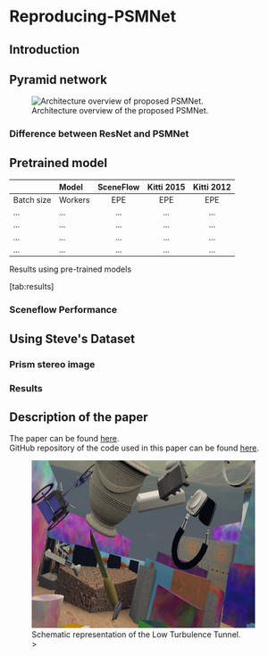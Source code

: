 # Reproducing-PSMNet

## Introduction

## Pyramid network

<figure>
<img src="https://user-images.githubusercontent.com/11732099/43501836-1d32897c-958a-11e8-8083-ad41ec26be17.jpg" id="fig:net" alt="Architecture overview of proposed PSMNet." /><figcaption aria-hidden="true">Architecture overview of the proposed PSMNet.</figcaption>
</figure>

### Difference between ResNet and PSMNet

## Pretrained model

<div id="tab:results">
  
|            |  Model  | SceneFlow | Kitti 2015 | Kitti 2012 |
|:-----------|:--------|:---------:|:----------:|:----------:|
| Batch size | Workers |    EPE    |    EPE     |    EPE     |
|    ...        |  ...       |   ...        | ...           |...         |
|    ...        |  ...       |   ...        | ...           |...         |
|   ...         |  ...       |   ...        | ...           |...         |
|   ...         |  ...       |   ...        | ...           |...         |

Results using pre-trained models

</div>

<span id="tab:results" label="tab:results">\[tab:results\]</span>

### Sceneflow Performance

## Using Steve's Dataset

### Prism stereo image

### Results


## Description of the paper
The paper can be found [here](https://arxiv.org/abs/1803.08669).  
GitHub repository of the code used in this paper can be found [here](https://github.com/JiaRenChang/PSMNet).




<figure>
<img src="L.webp" id="fig:windtunnel"  height="300" width="400" alt="Schematic representation of the Low Turbulence Tunnel." /><figcaption aria-hidden="true">Schematic representation of the Low Turbulence Tunnel.</figcaption>>
</figure>


